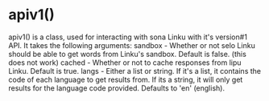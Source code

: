 # apiv1()
apiv1() is a class, used for interacting with sona Linku with it's version#1 API. It takes the following arguments:
sandbox - Whether or not selo Linku should be able to get words from Linku's sandbox. Default is false. (this does not work)
cached - Whether or not to cache responses from lipu Linku. Default is true.
langs - Either a list or string. If it's a list, it contains the code of each language to get results from. If its a string, it will only get results for the language code provided. Defaults to 'en' (english).